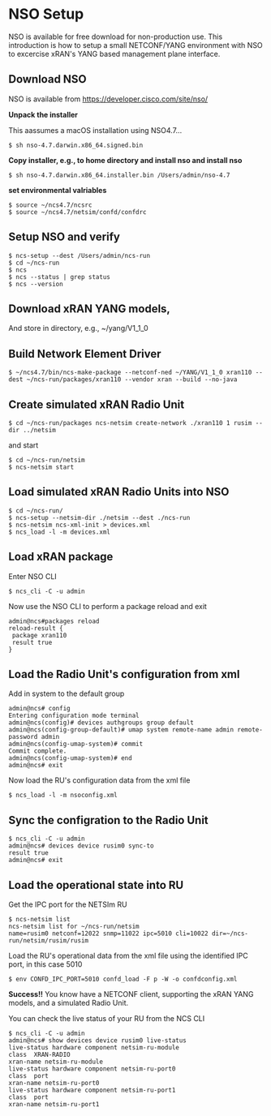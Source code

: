 # NSO Setup

NSO is available for free download for non-production use. This introduction is how to setup a small NETCONF/YANG environment with NSO to excercise xRAN's YANG based management plane interface.

## Download NSO

NSO is available from <https://developer.cisco.com/site/nso/>

**Unpack the installer**

This aassumes a macOS installation using NSO4.7...

```
$ sh nso-4.7.darwin.x86_64.signed.bin
```

**Copy installer, e.g., to home directory and install nso and install nso**

```
$ sh nso-4.7.darwin.x86_64.installer.bin /Users/admin/nso-4.7
```

**set environmental valriables**

```
$ source ~/ncs4.7/ncsrc
$ source ~/ncs4.7/netsim/confd/confdrc
```

## Setup NSO and verify

```
$ ncs-setup --dest /Users/admin/ncs-run
$ cd ~/ncs-run
$ ncs
$ ncs --status | grep status
$ ncs --version
```
## Download xRAN YANG models,

And store in directory, e.g., ~/yang/V1_1_0

## Build Network Element Driver

```
$ ~/ncs4.7/bin/ncs-make-package --netconf-ned ~/YANG/V1_1_0 xran110 --dest ~/ncs-run/packages/xran110 --vendor xran --build --no-java
```

## Create simulated xRAN Radio Unit

```
$ cd ~/ncs-run/packages ncs-netsim create-network ./xran110 1 rusim --dir ../netsim
```
and start

```
$ cd ~/ncs-run/netsim
$ ncs-netsim start
```
## Load simulated xRAN Radio Units into NSO
```
$ cd ~/ncs-run/
$ ncs-setup --netsim-dir ./netsim --dest ./ncs-run
$ ncs-netsim ncs-xml-init > devices.xml
$ ncs_load -l -m devices.xml
```

## Load xRAN package

Enter NSO CLI

```
$ ncs_cli -C -u admin
```
Now use the NSO CLI to perform a package reload and exit
 
```
admin@ncs#packages reload
reload-result {
 package xran110
 result true
}
```
## Load the Radio Unit's configuration from xml

Add in system to the default group

```
admin@ncs# config
Entering configuration mode terminal
admin@ncs(config)# devices authgroups group default
admin@ncs(config-group-default)# umap system remote-name admin remote-password admin
admin@ncs(config-umap-system)# commit
Commit complete.
admin@ncs(config-umap-system)# end
admin@ncs# exit
```
Now load the RU's configuration data from the xml file

```
$ ncs_load -l -m nsoconfig.xml
```
## Sync the configration to the Radio Unit
```
$ ncs_cli -C -u admin
admin@ncs# devices device rusim0 sync-to
result true
admin@ncs# exit
```
## Load the operational state into RU

Get the IPC port for the NETSIm RU

```
$ ncs-netsim list
ncs-netsim list for ~/ncs-run/netsim
name=rusim0 netconf=12022 snmp=11022 ipc=5010 cli=10022 dir=~/ncs-run/netsim/rusim/rusim
```
Load the RU's operational data from the xml file using the identified IPC port, in this case 5010

```
$ env CONFD_IPC_PORT=5010 confd_load -F p -W -o confdconfig.xml
```
**Success!!** You know have a NETCONF client, supporting the xRAN YANG models, and a simulated Radio Unit.

You can check the live status of your RU from the NCS CLI

```
$ ncs_cli -C -u admin
admin@ncs# show devices device rusim0 live-status
live-status hardware component netsim-ru-module
class  XRAN-RADIO
xran-name netsim-ru-module
live-status hardware component netsim-ru-port0
class  port
xran-name netsim-ru-port0
live-status hardware component netsim-ru-port1
class  port
xran-name netsim-ru-port1
```


